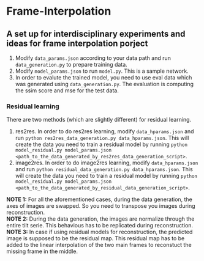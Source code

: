 # Frame-Interpolation
## A set up for interdisciplinary experiments and ideas for frame interpolation porject

1. Modify `data_params.json` according to your data path and run `data_generation.py` to prepare training data.
2. Modify `model_params.json` to run `model.py`. This is a sample network.
3. In order to evalute the trained model, you need to use eval data which was generated using `data_generation.py`. The evaluation is computing the ssim score and mse for the test data.

### Residual learning

There are two methods (which are slightly different) for residual learning.
1. res2res. In order to do res2res learning, modify `data_hparams.json` and run `python res2res_data_generation.py data_hparams.json`. This will create the data you need to train a residual model by running `python model_residual.py model_params.json <path_to_the_data_generated_by_res2res_data_generation_script>`.
2. image2res. In order to do image2res learning, modify `data_hparams.json` and run `python residual_data_generation.py data_hparams.json`. This will create the data you need to train a residual model by running `python model_residual.py model_params.json <path_to_the_data_generated_by_residual_data_generation_script>`.

**NOTE 1:** For all the aforementioned cases, during the data generation, the axes of images are swapped. So you need to transpose you images during reconstruction.  
**NOTE 2:** During the data generation, the images are normalize through the entire tilt serie. This behavious has to be replicated during reconstruction.  
**NOTE 3:** In case if using residual models for reconstruction, the predicted image is supposed to be the residual map. This residual map has to be added to the linear interpolation of the two main frames to reconstuct the missing frame in the middle.  
 
